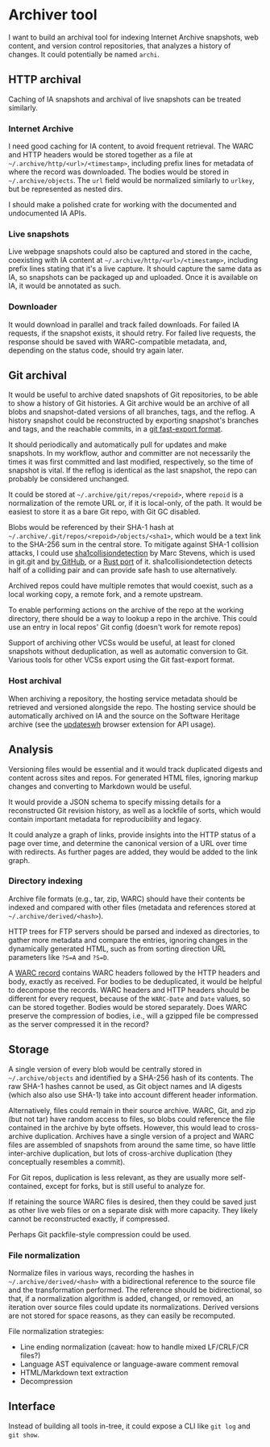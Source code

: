 # Archiver tool

I want to build an archival tool for indexing Internet Archive snapshots, web
content, and version control repositories, that analyzes a history of changes.
It could potentially be named `archi`.

## HTTP archival

Caching of IA snapshots and archival of live snapshots can be treated similarly.

### Internet Archive

I need good caching for IA content, to avoid frequent retrieval. The WARC and
HTTP headers would be stored together as a file at
`~/.archive/http/<url>/<timestamp>`, including prefix lines for metadata of
where the record was downloaded. The bodies would be stored in
`~/.archive/objects`. The `url` field would be normalized similarly to `urlkey`,
but be represented as nested dirs.

I should make a polished crate for working with the documented and undocumented
IA APIs.

### Live snapshots

Live webpage snapshots could also be captured and stored in the cache,
coexisting with IA content at `~/.archive/http/<url>/<timestamp>`, including
prefix lines stating that it's a live capture. It should capture the same data
as IA, so snapshots can be packaged up and uploaded. Once it is available on IA,
it would be annotated as such.

### Downloader

It would download in parallel and track failed downloads. For failed IA
requests, if the snapshot exists, it should retry. For failed live requests, the
response should be saved with WARC-compatible metadata, and, depending on the
status code, should try again later.

## Git archival

It would be useful to archive dated snapshots of Git repositories, to be able to
show a history of Git histories. A Git archive would be an archive of all blobs
and snapshot-dated versions of all branches, tags, and the reflog. A history
snapshot could be reconstructed by exporting snapshot's branches and tags, and
the reachable commits, in a [git fast-export format](https://github.com/git/git/blob/master/builtin/fast-import.c).

It should periodically and automatically pull for updates and make snapshots. In
my workflow, author and committer are not necessarily the times it was first
committed and last modified, respectively, so the time of snapshot is vital. If
the reflog is identical as the last snapshot, the repo can probably be
considered unchanged.

It could be stored at `~/.archive/git/repos/<repoid>`, where `repoid` is a
normalization of the remote URL or, if it is local-only, of the path. It would
be easiest to store it as a bare Git repo, with Git GC disabled.

Blobs would be referenced by their SHA-1 hash at
`~/.archive/.git/repos/<repoid>/objects/<sha1>`, which would be a text link to
the SHA-256 sum in the central store. To mitigate against SHA-1 collision
attacks, I could use [sha1collisiondetection](https://github.com/cr-marcstevens/sha1collisiondetection)
by Marc Stevens, which is used in git.git and [by GitHub](https://github.blog/2017-03-20-sha-1-collision-detection-on-github-com/),
or a [Rust port](https://crates.io/crates/sha1collisiondetection) of it.
sha1collisiondetection detects half of a colliding pair and can provide safe
hash to use alternatively.

Archived repos could have multiple remotes that would coexist, such as a local
working copy, a remote fork, and a remote upstream.

To enable performing actions on the archive of the repo at the working
directory, there should be a way to lookup a repo in the archive. This could use
an entry in local repos' Git config (doesn't work for remote repos)

Support of archiving other VCSs would be useful, at least for cloned snapshots
without deduplication, as well as automatic conversion to Git. Various tools for
other VCSs export using the Git fast-export format.

### Host archival

When archiving a repository, the hosting service metadata should be retrieved
and versioned alongside the repo. The hosting service should be automatically
archived on IA and the source on the Software Heritage archive (see the
[updateswh](https://github.com/rdicosmo/updateswh/blob/main/extension/updateswh.js)
browser extension for API usage).

## Analysis

Versioning files would be essential and it would track duplicated digests and
content across sites and repos. For generated HTML files, ignoring markup
changes and converting to Markdown would be useful.

It would provide a JSON schema to specify missing details for a reconstructed
Git revision history, as well as a lockfile of sorts, which would contain
important metadata for reproducibility and legacy.

It could analyze a graph of links, provide insights into the HTTP status of a
page over time, and determine the canonical version of a URL over time with
redirects. As further pages are added, they would be added to the link graph.

### Directory indexing

Archive file formats (e.g., tar, zip, WARC) should have their contents be
indexed and compared with other files (metadata and references stored at
`~/.archive/derived/<hash>`).

HTTP trees for FTP servers should be parsed and indexed as directories, to
gather more metadata and compare the entries, ignoring changes in the
dynamically generated HTML, such as from sorting direction URL parameters like
`?S=A` and `?S=D`.

A [WARC record](https://iipc.github.io/warc-specifications/specifications/warc-format/warc-1.1/)
contains WARC headers followed by the HTTP headers and body, exactly as
received. For bodies to be deduplicated, it would be helpful to decompose the
records. WARC headers and HTTP headers should be different for every request,
because of the `WARC-Date` and `Date` values, so can be stored together. Bodies
would be stored separately. Does WARC preserve the compression of bodies, i.e.,
will a gzipped file be compressed as the server compressed it in the record?

## Storage

A single version of every blob would be centrally stored in `~/.archive/objects`
and identified by a SHA-256 hash of its contents. The raw SHA-1 hashes cannot be
used, as Git object names and IA digests (which also also use SHA-1) take into
account different header information.

Alternatively, files could remain in their source archive. WARC, Git, and zip
(but not tar) have random access to files, so blobs could reference the file
contained in the archive by byte offsets. However, this would lead to
cross-archive duplication. Archives have a single version of a project and WARC
files are assembled of snapshots from around the same time, so have little
inter-archive duplication, but lots of cross-archive duplication (they
conceptually resembles a commit).

For Git repos, duplication is less relevant, as they are usually more
self-contained, except for forks, but is still useful to analyze for.

If retaining the source WARC files is desired, then they could be saved just as
other live web files or on a separate disk with more capacity. They likely
cannot be reconstructed exactly, if compressed.

Perhaps Git packfile-style compression could be used.

### File normalization

Normalize files in various ways, recording the hashes in
`~/.archive/derived/<hash>` with a bidirectional reference to the source file
and the transformation performed. The reference should be bidirectional, so
that, if a normalization algorithm is added, changed, or removed, an iteration
over source files could update its normalizations. Derived versions are not
stored for space reasons, as they can easily be recomputed.

File normalization strategies:
- Line ending normalization (caveat: how to handle mixed LF/CRLF/CR files?)
- Language AST equivalence or language-aware comment removal
- HTML/Markdown text extraction
- Decompression

## Interface

Instead of building all tools in-tree, it could expose a CLI like `git log` and
`git show`.
